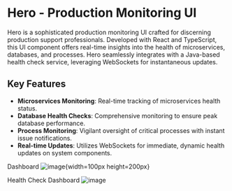 # Hero - Production Monitoring UI

Hero is a sophisticated production monitoring UI crafted for discerning production support professionals. 
Developed with React and TypeScript, this UI component offers real-time insights into the health of microservices, databases, and processes. 
Hero seamlessly integrates with a Java-based health check service, leveraging WebSockets for instantaneous updates.

## Key Features

- **Microservices Monitoring**: Real-time tracking of microservices health status.
- **Database Health Checks**: Comprehensive monitoring to ensure peak database performance.
- **Process Monitoring**: Vigilant oversight of critical processes with instant issue notifications.
- **Real-time Updates**: Utilizes WebSockets for immediate, dynamic health updates on system components.

Dashboard
![image](https://github.com/jpothanc/hero/assets/70871841/fc0fe84b-4aec-44bc-9faa-abe9c6a66d75){width=100px height=200px}

Health Check Dashboard
![image](https://github.com/jpothanc/hero/assets/70871841/6e84d0c7-8b67-4239-969b-a9145660d6eb)
